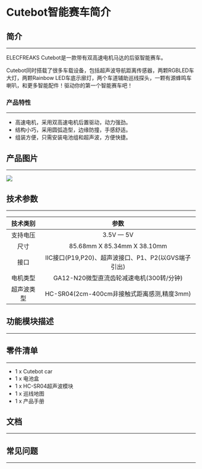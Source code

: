 # Cutebot智能赛车简介
## 简介  
---

ELECFREAKS Cutebot是一款带有双高速电机马达的后驱智能赛车。

Cutebot同时搭载了很多车载设备，包括超声波导航距离传感器，两颗RGBLED车大灯，两颗Rainbow LED车底示廓灯，两个车道辅助巡线探头，一颗有源蜂鸣车喇叭，和更多智能配件！驱动你的第一个智能赛车吧！

### 产品特性
---

- 高速电机，采用双高速电机后置驱动，动力强劲。
- 结构小巧，采用圆弧造型，边缘防撞，手感舒适。
- 组装方便，只需安装电池组和超声波，方便快捷。
 
## 产品图片
---
![](https://raw.githubusercontent.com/elecfreaks/learn-cn/master/microbitKit/smart_cutebot/images/cutebot-01-01.png)

## 技术参数
---

|技术类别 |参数|
|:-:|:-:|
|支持电压| 3.5V — 5V |
| 尺寸 |85.68mm X 85.34mm X 38.10mm|
| 接口 |IIC接口(P19,P20)、超声波接口、P1、P2(以GVS端子引出)|
| 电机类型 |GA12-N20微型直流齿轮减速电机(300转/分钟)|
| 超声波类型 |HC-SR04(2cm-400cm非接触式距离感测,精度3mm)|

## 功能模块描述
---

## 零件清单
---

- 1 x Cutebot car
- 1 x 电池盒
- 1 x HC-SR04超声波模块
- 1 x 巡线地图
- 1 x 产品手册

## 文档
---

## 常见问题
---
